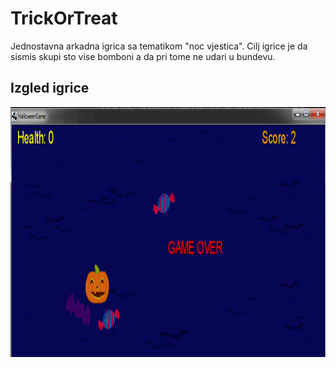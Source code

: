 # TrickOrTreat
Jednostavna arkadna igrica sa tematikom "noc vjestica". Cilj igrice je da sismis skupi sto vise bomboni a da pri tome ne udari u bundevu.

## Izgled igrice
 <img src="Screenshot_1.png" width="1000" height="400" />
